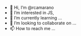 - 👋 Hi, I’m @rcamarano
- 👀 I’m interested in JS, 
- 🌱 I’m currently learning ...
- 💞️ I’m looking to collaborate on ...
- 📫 How to reach me ...

<!---
rcamarano/rcamarano is a ✨ special ✨ repository because its `README.md` (this file) appears on your GitHub profile.
You can click the Preview link to take a look at your changes.
--->
